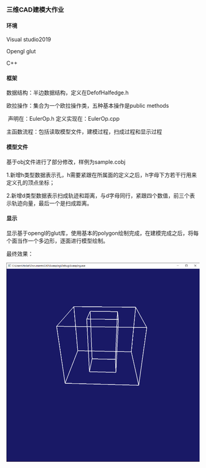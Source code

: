 ### 三维CAD建模大作业

#### 环境

Visual studio2019

Opengl glut

C++

#### 框架

数据结构：半边数据结构，定义在DefofHalfedge.h

欧拉操作：集合为一个欧拉操作类，五种基本操作是public methods

​					声明在：EulerOp.h  定义实现在：EulerOp.cpp

主函数流程：包括读取模型文件，建模过程，扫成过程和显示过程

#### 模型文件

基于obj文件进行了部分修改，样例为sample.cobj

1.新增h类型数据表示孔，h需要紧跟在所属面的定义之后，h字母下方若干行用来定义孔的顶点坐标；

2.新增d类型数据表示扫成轨迹和距离，与d字母同行，紧跟四个数值，前三个表示轨迹向量，最后一个是扫成距离。

#### 显示

显示基于opengl的glut库，使用基本的polygon绘制完成，在建模完成之后，将每个面当作一个多边形，逐面进行模型绘制。

最终效果：

![result](\result.png)